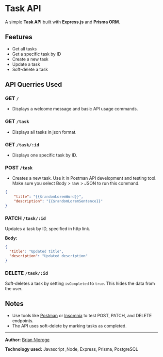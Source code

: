 # Task API
A simple **Task API** built with **Express.js** and **Prisma ORM**. 

## Feetures 
- Get all tasks
- Get a specific task by ID
- Create a new task
- Update a task
- Soft-delete a task

## API Querries Used

### GET `/`
- Displays a welcome message and basic API usage commands.

### GET `/task`
- Displays all tasks in json format.

### GET `/task/:id`
- Displays one specific task by ID.

### POST `/task`
- Creates a new task. 
Use it in Postman API development and testing tool.
Make sure you select Body > raw > JSON to run this command.

```json 
{
    "title": "{{$randomLoremWord}}",
    "description": "{{$randomLoremSentence}}"
}
```

### PATCH `/task/:id`
Updates a task by ID, specified in http link.

**Body:**  
```json
{
  "title": "Updated title",
  "description": "Updated description"
}
```

### DELETE `/task/:id`
Soft-deletes a task by setting `isCompleted` to `true`.
This hides the data from the user.

## Notes

- Use tools like [Postman](https://www.postman.com/) or [Insomnia](https://insomnia.rest/) to test POST, PATCH, and DELETE endpoints.
- The API uses soft-delete by marking tasks as completed.

---

**Author:** [Brian Njoroge](https://github.com/briannjoroge/Task_Api)

**Technology used:** Javascript ,Node, Express, Prisma, PostgreSQL